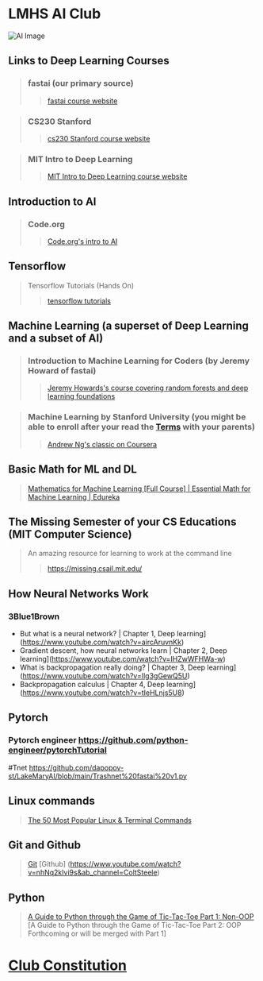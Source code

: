 # LMHS AI Club 
![AI Image](https://www.publicdomainpictures.net/pictures/370000/velka/kunstliche-intelligenz-1603866343eG3.jpg)

## Links to Deep Learning Courses 
> ### fastai (our primary source)
>> [fastai course website](https://course.fast.ai/)

> ### CS230 Stanford
>> [cs230 Stanford course website](https://cs230.stanford.edu/)

> ### MIT Intro to Deep Learning
>> [MIT Intro to Deep Learning course website](http://introtodeeplearning.com/)
## Introduction to AI
> ### Code.org
>> [Code.org's intro to AI](https://code.org/ai)


## Tensorflow 
>Tensorflow Tutorials (Hands On)
>>[tensorflow tutorials](https://www.tensorflow.org/tutorials)

## Machine Learning (a superset of Deep Learning and a subset of AI)
> ### Introduction to Machine Learning for Coders (by Jeremy Howard of fastai)
>>[Jeremy Howards's course covering random forests and deep learning foundations](https://www.youtube.com/playlist?list=PLfYUBJiXbdtSyktd8A_x0JNd6lxDcZE96)

> ### Machine Learning by Stanford University (you might be able to enroll after your read the [Terms](https://www.coursera.org/about/terms) with your parents)
>> [Andrew Ng's classic on Coursera](https://www.coursera.org/learn/machine-learning)

## Basic Math for ML and DL
> [Mathematics for Machine Learning [Full Course] | Essential Math for Machine Learning | Edureka
](https://www.youtube.com/watch?v=1VSZtNYMntM)

## The Missing Semester of your CS Educations (MIT Computer Science) 
>An amazing resource for learning to work at the command line
>>https://missing.csail.mit.edu/


## How Neural Networks Work
### 3Blue1Brown
* But what is a neural network? | Chapter 1, Deep learning](https://www.youtube.com/watch?v=aircAruvnKk)
* Gradient descent, how neural networks learn | Chapter 2, Deep learning](https://www.youtube.com/watch?v=IHZwWFHWa-w)
* What is backpropagation really doing? | Chapter 3, Deep learning](https://www.youtube.com/watch?v=Ilg3gGewQ5U)
* Backpropagation calculus | Chapter 4, Deep learning](https://www.youtube.com/watch?v=tIeHLnjs5U8)

## Pytorch
### Pytorch engineer https://github.com/python-engineer/pytorchTutorial
#Tnet https://github.com/dapopov-st/LakeMaryAI/blob/main/Trashnet%20fastai%20v1.py

## Linux commands
>[The 50 Most Popular Linux & Terminal Commands](https://www.youtube.com/watch?v=ZtqBQ68cfJc&t=11087s&ab_channel=freeCodeCamp.org)

## Git and Github
>[Git](https://www.youtube.com/watch?v=USjZcfj8yxE&ab_channel=ColtSteele)
>[Github] (https://www.youtube.com/watch?v=nhNq2kIvi9s&ab_channel=ColtSteele)

## Python
> [A Guide to Python through the Game of Tic-Tac-Toe Part 1: Non-OOP](https://github.com/dapopov-st/GuideToPythonThroughTicTacToe1/blob/master/GuideToPythonThroughTicTacToe.ipynb)
> [A Guide to Python through the Game of Tic-Tac-Toe Part 2: OOP Forthcoming or will be merged with Part 1]

# [Club Constitution](/ClubConstitution.txt)


